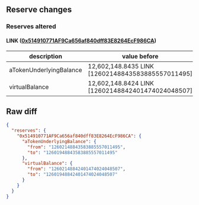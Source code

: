 ## Reserve changes

### Reserves altered

#### LINK ([0x514910771AF9Ca656af840dff83E8264EcF986CA](https://etherscan.io/address/0x514910771AF9Ca656af840dff83E8264EcF986CA))

| description | value before | value after |
| --- | --- | --- |
| aTokenUnderlyingBalance | 12,602,148.8435 LINK [12602148843583885557011495] | 12,601,948.8435 LINK [12601948843583885557011495] |
| virtualBalance | 12,602,148.8424 LINK [12602148842401474024048507] | 12,601,948.8424 LINK [12601948842401474024048507] |


## Raw diff

```json
{
  "reserves": {
    "0x514910771AF9Ca656af840dff83E8264EcF986CA": {
      "aTokenUnderlyingBalance": {
        "from": "12602148843583885557011495",
        "to": "12601948843583885557011495"
      },
      "virtualBalance": {
        "from": "12602148842401474024048507",
        "to": "12601948842401474024048507"
      }
    }
  }
}
```